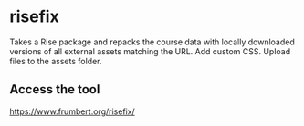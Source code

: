 # risefix

Takes a Rise package and repacks the course data with locally downloaded versions of all external assets matching the URL. Add custom CSS. Upload files to the assets folder.

## Access the tool

https://www.frumbert.org/risefix/

